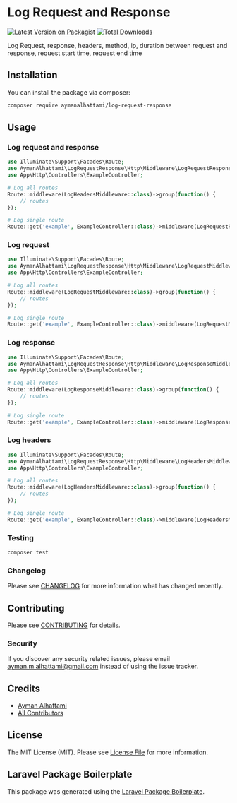 # Log Request and Response 

[![Latest Version on Packagist](https://img.shields.io/packagist/v/aymanalhattami/log-request-response.svg?style=flat-square)](https://packagist.org/packages/aymanalhattami/log-request-response)
[![Total Downloads](https://img.shields.io/packagist/dt/aymanalhattami/log-request-response.svg?style=flat-square)](https://packagist.org/packages/aymanalhattami/log-request-response)

Log Request, response, headers, method, ip, duration between request and response, request start time, request end time

## Installation

You can install the package via composer:

```bash
composer require aymanalhattami/log-request-response
```

## Usage
### Log request and response

```php
use Illuminate\Support\Facades\Route;
use AymanAlhattami\LogRequestResponse\Http\Middleware\LogRequestResponseMiddleware;
use App\Http\Controllers\ExampleController;

# Log all routes
Route::middleware(LogHeadersMiddleware::class)->group(function() {
    // routes
});

# Log single route
Route::get('example', ExampleController::class)->middleware(LogRequestResponseMiddleware::class);
```

### Log request

```php
use Illuminate\Support\Facades\Route;
use AymanAlhattami\LogRequestResponse\Http\Middleware\LogRequestMiddleware;
use App\Http\Controllers\ExampleController;

# Log all routes
Route::middleware(LogRequestMiddleware::class)->group(function() {
    // routes
});

# Log single route
Route::get('example', ExampleController::class)->middleware(LogRequestMiddleware::class);
```

### Log response

```php
use Illuminate\Support\Facades\Route;
use AymanAlhattami\LogRequestResponse\Http\Middleware\LogResponseMiddleware;
use App\Http\Controllers\ExampleController;

# Log all routes
Route::middleware(LogResponseMiddleware::class)->group(function() {
    // routes
});

# Log single route
Route::get('example', ExampleController::class)->middleware(LogResponseMiddleware::class);
```

### Log headers

```php
use Illuminate\Support\Facades\Route;
use AymanAlhattami\LogRequestResponse\Http\Middleware\LogHeadersMiddleware;
use App\Http\Controllers\ExampleController;

# Log all routes
Route::middleware(LogHeadersMiddleware::class)->group(function() {
    // routes
});

# Log single route
Route::get('example', ExampleController::class)->middleware(LogHeadersMiddleware::class);
```

### Testing

```bash
composer test
```

### Changelog

Please see [CHANGELOG](CHANGELOG.md) for more information what has changed recently.

## Contributing

Please see [CONTRIBUTING](CONTRIBUTING.md) for details.

### Security

If you discover any security related issues, please email ayman.m.alhattami@gmail.com instead of using the issue tracker.

## Credits

-   [Ayman Alhattami](https://github.com/aymanalhattami)
-   [All Contributors](../../contributors)

## License

The MIT License (MIT). Please see [License File](LICENSE.md) for more information.

## Laravel Package Boilerplate

This package was generated using the [Laravel Package Boilerplate](https://laravelpackageboilerplate.com).
